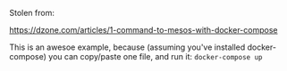 Stolen from: 

https://dzone.com/articles/1-command-to-mesos-with-docker-compose

This is an awesoe example, because (assuming you've installed docker-compose) you can copy/paste one file, and run it: 
`docker-compose up`



